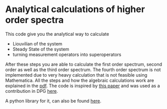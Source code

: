 # Analytical calculations of higher order spectra
This code give you the analytical way to calculate
* Liouvilian of the system
* Steady State of the system
* turning measurement operators into superoperators


After these steps you are able to calculate the first order spectrum, second order as well as the third order spectrum.
The fourth order spectrum is not implemented due to very heavy calculation that is not feasible using Mathematica.
All the steps and how the algebraic calculations work are explained in the [pdf](https://github.com/ArminGEtemad/AnalyticalHigherOrderSpectra/blob/main/AnalyticalSpectraMultiDetectorNewSuperoperators.pdf).
The code is inspired by [this paper](https://journals.aps.org/prb/abstract/10.1103/PhysRevB.98.205143) and was used as a contribution in DPG [here](https://www.dpg-verhandlungen.de/year/2025/conference/regensburg/part/hl/session/23/contribution/6).

A python library for it, can also be found [here](https://github.com/MarkusSifft/QuantumCatch).
